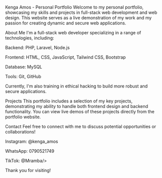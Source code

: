 Kenga Amos - Personal Portfolio
Welcome to my personal portfolio, showcasing my skills and projects in full-stack web development and web design. This website serves as a live demonstration of my work and my passion for creating dynamic and secure web applications.

About Me
I'm a full-stack web developer specializing in a range of technologies, including:

Backend: PHP, Laravel, Node.js

Frontend: HTML, CSS, JavaScript, Tailwind CSS, Bootstrap

Database: MySQL

Tools: Git, GitHub

Currently, I'm also training in ethical hacking to build more robust and secure applications.

Projects
This portfolio includes a selection of my key projects, demonstrating my ability to handle both frontend design and backend functionality. You can view live demos of these projects directly from the portfolio website.

Contact
Feel free to connect with me to discuss potential opportunities or collaborations!

Instagram: @kenga_amos

WhatsApp: 0790521749

TikTok: @Mramba/>

Thank you for visiting!

